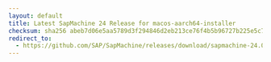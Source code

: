 ```yaml
---
layout: default
title: Latest SapMachine 24 Release for macos-aarch64-installer
checksum: sha256 abeb7d06e5aa5789d3f294846d2eb213ce76f4b5b96727b225e5c7162a0c0bc1
redirect_to:
  - https://github.com/SAP/SapMachine/releases/download/sapmachine-24.0.1/sapmachine-jre-24.0.1_macos-aarch64_bin.dmg
---
```

